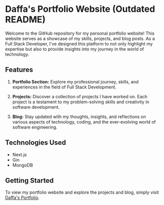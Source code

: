 # Daffa's Portfolio Website (Outdated README)

Welcome to the GitHub repository for my personal portfolio website! This website serves as a showcase of my skills, projects, and blog posts. As a Full Stack Developer, I've designed this platform to not only highlight my expertise but also to provide insights into my journey in the world of technology.

## Features

1. **Portfolio Section:** Explore my professional journey, skills, and experiences in the field of Full Stack Development.

2. **Projects:** Discover a collection of projects I have worked on. Each project is a testament to my problem-solving skills and creativity in software development.

3. **Blog:** Stay updated with my thoughts, insights, and reflections on various aspects of technology, coding, and the ever-evolving world of software engineering.

## Technologies Used

- Next.js
- Gin
- MongoDB

## Getting Started

To view my portfolio website and explore the projects and blog, simply visit [Daffa's Portfolio](https://daffafaizan.com).
